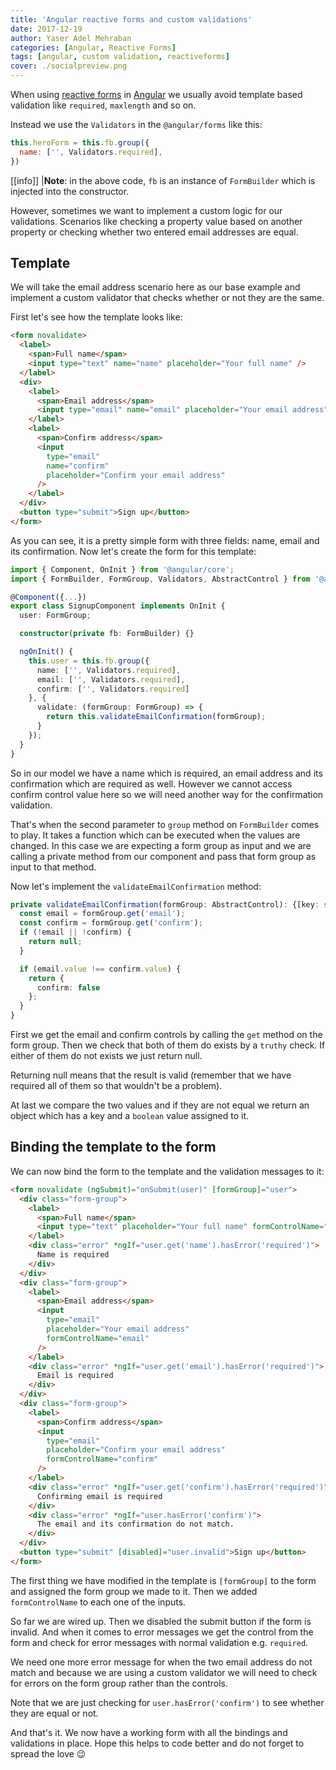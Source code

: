```yaml
---
title: 'Angular reactive forms and custom validations'
date: 2017-12-19
author: Yaser Adel Mehraban
categories: [Angular, Reactive Forms]
tags: [angular, custom validation, reactiveforms]
cover: ./socialpreview.png
---
```


When using [reactive forms](https://v2.angular.io/docs/ts/latest/guide/reactive-forms.html) in [Angular](https://angular.io/) we usually avoid template based validation like `required`, `maxlength` and so on.

<!--more-->

Instead we use the `Validators` in the `@angular/forms` like this:

```javascript
this.heroForm = this.fb.group({
  name: ['', Validators.required],
})
```

[[info]]
|**Note**: in the above code, `fb` is an instance of `FormBuilder` which is injected into the constructor.

However, sometimes we want to implement a custom logic for our validations. Scenarios like checking a property value based on another property or checking whether two entered email addresses are equal.

## Template

We will take the email address scenario here as our base example and implement a custom validator that checks whether or not they are the same.

First let's see how the template looks like:

```html
<form novalidate>
  <label>
    <span>Full name</span>
    <input type="text" name="name" placeholder="Your full name" />
  </label>
  <div>
    <label>
      <span>Email address</span>
      <input type="email" name="email" placeholder="Your email address" />
    </label>
    <label>
      <span>Confirm address</span>
      <input
        type="email"
        name="confirm"
        placeholder="Confirm your email address"
      />
    </label>
  </div>
  <button type="submit">Sign up</button>
</form>
```

As you can see, it is a pretty simple form with three fields: name, email and its confirmation. Now let's create the form for this template:

```typescript
import { Component, OnInit } from '@angular/core';
import { FormBuilder, FormGroup, Validators, AbstractControl } from '@angular/forms';

@Component({...})
export class SignupComponent implements OnInit {
  user: FormGroup;

  constructor(private fb: FormBuilder) {}

  ngOnInit() {
    this.user = this.fb.group({
      name: ['', Validators.required],
      email: ['', Validators.required],
      confirm: ['', Validators.required]
    }, {
      validate: (formGroup: FormGroup) => {
        return this.validateEmailConfirmation(formGroup);
      }
    });
  }
}
```

So in our model we have a name which is required, an email address and its confirmation which are required as well. However we cannot access confirm control value here so we will need another way for the confirmation validation.

That's when the second parameter to `group` method on `FormBuilder` comes to play. It takes a function which can be executed when the values are changed. In this case we are expecting a form group as input and we are calling a private method from our component and pass that form group as input to that method.

Now let's implement the `validateEmailConfirmation` method:

```typescript
private validateEmailConfirmation(formGroup: AbstractControl): {[key: string]: boolean} {
  const email = formGroup.get('email');
  const confirm = formGroup.get('confirm');
  if (!email || !confirm) {
    return null;
  }

  if (email.value !== confirm.value) {
    return {
      confirm: false
    };
  }
}
```

First we get the email and confirm controls by calling the `get` method on the form group. Then we check that both of them do exists by a `truthy` check. If either of them do not exists we just return null.

Returning null means that the result is valid (remember that we have required all of them so that wouldn't be a problem).

At last we compare the two values and if they are not equal we return an object which has a key and a `boolean` value assigned to it.

## Binding the template to the form

We can now bind the form to the template and the validation messages to it:

```html
<form novalidate (ngSubmit)="onSubmit(user)" [formGroup]="user">
  <div class="form-group">
    <label>
      <span>Full name</span>
      <input type="text" placeholder="Your full name" formControlName="name" />
    </label>
    <div class="error" *ngIf="user.get('name').hasError('required')">
      Name is required
    </div>
  </div>
  <div class="form-group">
    <label>
      <span>Email address</span>
      <input
        type="email"
        placeholder="Your email address"
        formControlName="email"
      />
    </label>
    <div class="error" *ngIf="user.get('email').hasError('required')">
      Email is required
    </div>
  </div>
  <div class="form-group">
    <label>
      <span>Confirm address</span>
      <input
        type="email"
        placeholder="Confirm your email address"
        formControlName="confirm"
      />
    </label>
    <div class="error" *ngIf="user.get('confirm').hasError('required')">
      Confirming email is required
    </div>
    <div class="error" *ngIf="user.hasError('confirm')">
      The email and its confirmation do not match.
    </div>
  </div>
  <button type="submit" [disabled]="user.invalid">Sign up</button>
</form>
```

The first thing we have modified in the template is `[formGroup]` to the form and assigned the form group we made to it. Then we added `formControlName` to each one of the inputs.

So far we are wired up. Then we disabled the submit button if the form is invalid. And when it comes to error messages we get the control from the form and check for error messages with normal validation e.g. `required`.

We need one more error message for when the two email address do not match and because we are using a custom validator we will need to check for errors on the form group rather than the controls.

Note that we are just checking for `user.hasError('confirm')` to see whether they are equal or not.

And that's it. We now have a working form with all the bindings and validations in place. Hope this helps to code better and do not forget to spread the love 😉

